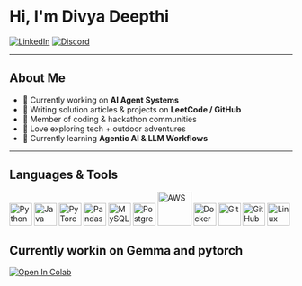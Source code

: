 # Hi, I'm Divya Deepthi

[![LinkedIn](https://img.shields.io/badge/LinkedIn-0077B5?style=flat&logo=linkedin&logoColor=white)](www.linkedin.com/in/divya-deepthi-paruchuri-7683172ba)
[![Discord](https://img.shields.io/badge/Discord-5865F2?style=flat&logo=discord&logoColor=white)](https://discord.com/users/deepthi0104)

---

##  About Me  

- 🔭 Currently working on **AI Agent Systems**  
- 📝 Writing solution articles & projects on **LeetCode / GitHub**
- 🏓 Member of coding & hackathon communities  
- 🌄 Love exploring tech + outdoor adventures  
- 🌱 Currently learning **Agentic AI & LLM Workflows** 

---

## Languages & Tools  

<p align="left">
  <img src="https://cdn.jsdelivr.net/gh/devicons/devicon/icons/python/python-original.svg" alt="Python" width="40" height="40"/>
  <img src="https://cdn.jsdelivr.net/gh/devicons/devicon/icons/java/java-original.svg" alt="Java" width="40" height="40"/>
  <img src="https://cdn.jsdelivr.net/gh/devicons/devicon/icons/pytorch/pytorch-original.svg" alt="PyTorch" width="40" height="40"/>
  <img src="https://cdn.jsdelivr.net/gh/devicons/devicon/icons/pandas/pandas-original.svg" alt="Pandas" width="40" height="40"/>


  <!-- Databases -->
  <img src="https://cdn.jsdelivr.net/gh/devicons/devicon/icons/mysql/mysql-original.svg" alt="MySQL" width="40" height="40"/>
  <img src="https://cdn.jsdelivr.net/gh/devicons/devicon/icons/postgresql/postgresql-original.svg" alt="PostgreSQL" width="40" height="40"/>

  <!-- Cloud & Tools -->
  <img src="https://cdn.jsdelivr.net/gh/devicons/devicon/icons/amazonwebservices/amazonwebservices-original-wordmark.svg" alt="AWS" width="60" height="60"/>
  <img src="https://cdn.jsdelivr.net/gh/devicons/devicon/icons/docker/docker-original.svg" alt="Docker" width="40" height="40"/>
  <img src="https://cdn.jsdelivr.net/gh/devicons/devicon/icons/git/git-original.svg" alt="Git" width="40" height="40"/>
  <img src="https://cdn.jsdelivr.net/gh/devicons/devicon/icons/github/github-original.svg" alt="GitHub" width="40" height="40"/>
  <img src="https://cdn.jsdelivr.net/gh/devicons/devicon/icons/linux/linux-original.svg" alt="Linux" width="40" height="40"/>
</p>

## Currently workin on Gemma and pytorch

[![Open In Colab](https://colab.research.google.com/assets/colab-badge.svg)](https://github.com/DivyaDeepthi123/PyTorch-Testing/blob/main/NeuralNetwork.ipynb)


